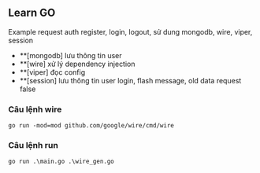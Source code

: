## Learn GO

Example request auth register, login, logout, sử dung mongodb, wire, viper, session

- **[mongodb] lưu thông tin user
- **[wire] xử lý dependency injection
- **[viper] đọc config
- **[session] lưu thông tin user login, flash message, old data request false

### Câu lệnh wire
```
go run -mod=mod github.com/google/wire/cmd/wire
```
### Câu lệnh run
```
go run .\main.go .\wire_gen.go
```